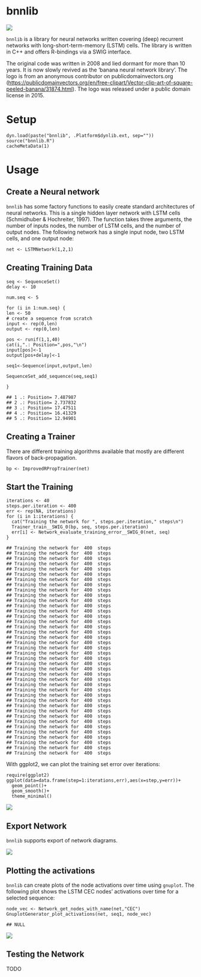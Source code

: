 bnnlib
======

![](img/Abstract-Banana.png)

`bnnlib` is a library for neural networks written covering (deep)
recurrent networks with long-short-term-memory (LSTM) cells. The library
is written in C++ and offers R-bindings via a SWIG interface.

The original code was written in 2008 and lied dormant for more than 10
years. It is now slowly revived as the ‘banana neural network library’.
The logo is from an anonymous contributor on publicdomainvectors.org
(<a href="https://publicdomainvectors.org/en/free-clipart/Vector-clip-art-of-square-peeled-banana/31874.html" class="uri">https://publicdomainvectors.org/en/free-clipart/Vector-clip-art-of-square-peeled-banana/31874.html</a>).
The logo was released under a public domain license in 2015.

Setup
=====

    dyn.load(paste("bnnlib", .Platform$dynlib.ext, sep=""))
    source("bnnlib.R")
    cacheMetaData(1)

Usage
=====

Create a Neural network
-----------------------

`bnnlib` has some factory functions to easily create standard
architectures of neural networks. This is a single hidden layer network
with LSTM cells (Schmidhuber & Hochreiter, 1997). The function takes
three arguments, the number of inputs nodes, the number of LSTM cells,
and the number of output nodes. The following network has a single input
node, two LSTM cells, and one output node:

    net <- LSTMNetwork(1,2,1)

Creating Training Data
----------------------

    seq <- SequenceSet()
    delay <- 10

    num.seq <- 5

    for (i in 1:num.seq) {
    len <- 50
    # create a sequence from scratch
    input <- rep(0,len)
    output <- rep(0,len)

    pos <- runif(1,1,40)
    cat(i,".: Position=",pos,"\n")
    input[pos]<-1
    output[pos+delay]<-1

    seq1<-Sequence(input,output,len)

    SequenceSet_add_sequence(seq,seq1)

    }

    ## 1 .: Position= 7.487987 
    ## 2 .: Position= 2.737832 
    ## 3 .: Position= 17.47511 
    ## 4 .: Position= 16.41329 
    ## 5 .: Position= 12.94901

Creating a Trainer
------------------

There are different training algorithms available that mostly are
different flavors of back-propagation.

    bp <- ImprovedRPropTrainer(net)

Start the Training
------------------

    iterations <- 40
    steps.per.iteration <- 400
    err <- rep(NA, iterations)
    for (i in 1:iterations) {
      cat("Training the network for ", steps.per.iteration," steps\n")
      Trainer_train__SWIG_0(bp, seq, steps.per.iteration)
      err[i] <- Network_evaluate_training_error__SWIG_0(net, seq)
    }

    ## Training the network for  400  steps
    ## Training the network for  400  steps
    ## Training the network for  400  steps
    ## Training the network for  400  steps
    ## Training the network for  400  steps
    ## Training the network for  400  steps
    ## Training the network for  400  steps
    ## Training the network for  400  steps
    ## Training the network for  400  steps
    ## Training the network for  400  steps
    ## Training the network for  400  steps
    ## Training the network for  400  steps
    ## Training the network for  400  steps
    ## Training the network for  400  steps
    ## Training the network for  400  steps
    ## Training the network for  400  steps
    ## Training the network for  400  steps
    ## Training the network for  400  steps
    ## Training the network for  400  steps
    ## Training the network for  400  steps
    ## Training the network for  400  steps
    ## Training the network for  400  steps
    ## Training the network for  400  steps
    ## Training the network for  400  steps
    ## Training the network for  400  steps
    ## Training the network for  400  steps
    ## Training the network for  400  steps
    ## Training the network for  400  steps
    ## Training the network for  400  steps
    ## Training the network for  400  steps
    ## Training the network for  400  steps
    ## Training the network for  400  steps
    ## Training the network for  400  steps
    ## Training the network for  400  steps
    ## Training the network for  400  steps
    ## Training the network for  400  steps
    ## Training the network for  400  steps
    ## Training the network for  400  steps
    ## Training the network for  400  steps
    ## Training the network for  400  steps

With ggplot2, we can plot the training set error over iterations:

    require(ggplot2)
    ggplot(data=data.frame(step=1:iterations,err),aes(x=step,y=err))+
      geom_point()+
      geom_smooth()+
      theme_minimal()

![](README_files/figure-markdown_strict/unnamed-chunk-6-1.png)

Export Network
--------------

`bnnlib` supports export of network diagrams.

![](img/testfile.svg)

Plotting the activations
------------------------

`bnnlib` can create plots of the node activations over time using
`gnuplot`. The following plot shows the LSTM CEC nodes’ activations over
time for a selected sequence:

    node_vec <- Network_get_nodes_with_name(net,"CEC")
    GnuplotGenerator_plot_activations(net, seq1, node_vec)

    ## NULL

![](img/gnuplot-example1.png)

Testing the Network
-------------------

TODO
